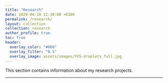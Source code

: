 ```yaml
---
title: "Research"
date: 2020-04-10 12:30:00 +0100
permalink: /research/
layout: collection
collection: research
author_profile: true
toc: True
header:
  overlay_color: "#000"
  overlay_filter: "0.5"
  overlay_image: assets/images/FUS-droplets_full.jpg
---
```


This section contains information about my research projects.

---
